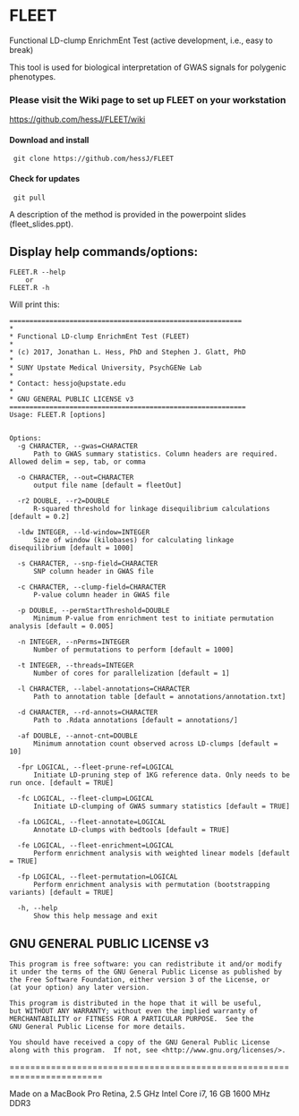 # FLEET
Functional LD-clump EnrichmEnt Test (active development, i.e., easy to break)

This tool is used for biological interpretation of GWAS signals for polygenic phenotypes. 

### Please visit the Wiki page to set up FLEET on your workstation
https://github.com/hessJ/FLEET/wiki

#### Download and install

     git clone https://github.com/hessJ/FLEET

#### Check for updates

     git pull

A description of the method is provided in the powerpoint slides (fleet_slides.ppt).

## Display help commands/options:

    FLEET.R --help 
    	or
    FLEET.R -h
  
  Will print this: 
  
  ```  
  ==========================================================
*
* Functional LD-clump EnrichmEnt Test (FLEET)
*
* (c) 2017, Jonathan L. Hess, PhD and Stephen J. Glatt, PhD
*
* SUNY Upstate Medical University, PsychGENe Lab
*
* Contact: hessjo@upstate.edu
*
* GNU GENERAL PUBLIC LICENSE v3
===========================================================
Usage: FLEET.R [options]


Options:
	-g CHARACTER, --gwas=CHARACTER
		Path to GWAS summary statistics. Column headers are required. Allowed delim = sep, tab, or comma

	-o CHARACTER, --out=CHARACTER
		output file name [default = fleetOut]

	-r2 DOUBLE, --r2=DOUBLE
		R-squared threshold for linkage disequilibrium calculations [default = 0.2]

	-ldw INTEGER, --ld-window=INTEGER
		Size of window (kilobases) for calculating linkage disequilibrium [default = 1000]

	-s CHARACTER, --snp-field=CHARACTER
		SNP column header in GWAS file

	-c CHARACTER, --clump-field=CHARACTER
		P-value column header in GWAS file

	-p DOUBLE, --permStartThreshold=DOUBLE
		Minimum P-value from enrichment test to initiate permutation analysis [default = 0.005]

	-n INTEGER, --nPerms=INTEGER
		Number of permutations to perform [default = 1000]

	-t INTEGER, --threads=INTEGER
		Number of cores for parallelization [default = 1]

	-l CHARACTER, --label-annotations=CHARACTER
		Path to annotation table [default = annotations/annotation.txt]

	-d CHARACTER, --rd-annots=CHARACTER
		Path to .Rdata annotations [default = annotations/]

	-af DOUBLE, --annot-cnt=DOUBLE
		Minimum annotation count observed across LD-clumps [default = 10]

	-fpr LOGICAL, --fleet-prune-ref=LOGICAL
		Initiate LD-pruning step of 1KG reference data. Only needs to be run once. [default = TRUE]

	-fc LOGICAL, --fleet-clump=LOGICAL
		Initiate LD-clumping of GWAS summary statistics [default = TRUE]

	-fa LOGICAL, --fleet-annotate=LOGICAL
		Annotate LD-clumps with bedtools [default = TRUE]

	-fe LOGICAL, --fleet-enrichment=LOGICAL
		Perform enrichment analysis with weighted linear models [default = TRUE]

	-fp LOGICAL, --fleet-permutation=LOGICAL
		Perform enrichment analysis with permutation (bootstrapping variants) [default = TRUE]

	-h, --help
		Show this help message and exit

```




## GNU GENERAL PUBLIC LICENSE v3

    This program is free software: you can redistribute it and/or modify
    it under the terms of the GNU General Public License as published by
    the Free Software Foundation, either version 3 of the License, or
    (at your option) any later version.

    This program is distributed in the hope that it will be useful,
    but WITHOUT ANY WARRANTY; without even the implied warranty of
    MERCHANTABILITY or FITNESS FOR A PARTICULAR PURPOSE.  See the
    GNU General Public License for more details.

    You should have received a copy of the GNU General Public License
    along with this program.  If not, see <http://www.gnu.org/licenses/>.

========================================================================

Made on a MacBook Pro Retina, 2.5 GHz Intel Core i7, 16 GB 1600 MHz DDR3
